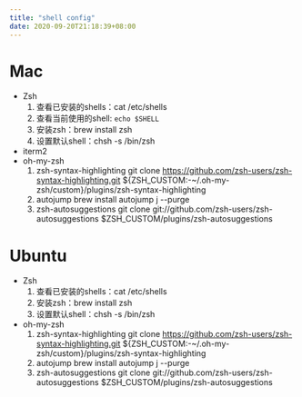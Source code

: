 ```yaml
---
title: "shell config"
date: 2020-09-20T21:18:39+08:00
---
```

# Mac
- Zsh
  1. 查看已安装的shells：cat /etc/shells
  2. 查看当前使用的shell: `echo $SHELL`
  3. 安装zsh：brew install zsh
  4. 设置默认shell：chsh -s /bin/zsh
- iterm2
- oh-my-zsh
  1. zsh-syntax-highlighting
  git clone https://github.com/zsh-users/zsh-syntax-highlighting.git ${ZSH_CUSTOM:-~/.oh-my-zsh/custom}/plugins/zsh-syntax-highlighting
  2. autojump
  brew install autojump
  j --purge
  3. zsh-autosuggestions
  git clone git://github.com/zsh-users/zsh-autosuggestions $ZSH_CUSTOM/plugins/zsh-autosuggestions
# Ubuntu
- Zsh
  1. 查看已安装的shells：cat /etc/shells
  2. 安装zsh：brew install zsh
  3. 设置默认shell：chsh -s /bin/zsh
- oh-my-zsh
  1. zsh-syntax-highlighting
  git clone https://github.com/zsh-users/zsh-syntax-highlighting.git ${ZSH_CUSTOM:-~/.oh-my-zsh/custom}/plugins/zsh-syntax-highlighting
  2. autojump
  brew install autojump
  j --purge
  3. zsh-autosuggestions
  git clone git://github.com/zsh-users/zsh-autosuggestions $ZSH_CUSTOM/plugins/zsh-autosuggestions